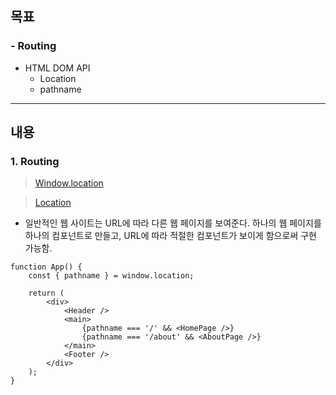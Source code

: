 ## 목표
### - Routing

- HTML DOM API
    - Location
    - pathname

---

## 내용
### 1. Routing

> [Window.location](https://developer.mozilla.org/ko/docs/Web/API/Window/location)
>

> [Location](https://developer.mozilla.org/ko/docs/Web/API/Location)
>

- 일반적인 웹 사이트는 URL에 따라 다른 웹 페이지를 보여준다. 하나의 웹 페이지를 하나의 컴포넌트로 만들고, URL에 따라 적절한 컴포넌트가 보이게 함으로써 구현 가능함.

```tsx
function App() {
	const { pathname } = window.location;
	
	return (
		<div>
			<Header />
			<main>
				{pathname === '/' && <HomePage />}
				{pathname === '/about' && <AboutPage />}
			</main>
			<Footer />
		</div>
	);
}
```
